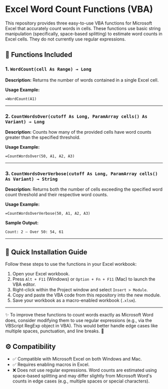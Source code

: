 # Excel Word Count Functions (VBA)

This repository provides three easy-to-use VBA functions for Microsoft Excel that accurately count words in cells. These functions use basic string manipulation (specifically, space-based splitting) to estimate word counts in Excel cells. They do not currently use regular expressions.

## 📌 Functions Included

### 1. `WordCount(cell As Range) → Long`

**Description:**
Returns the number of words contained in a single Excel cell.

**Usage Example:**
```excel
=WordCount(A1)
```

---

### 2. `CountWordsOver(cutoff As Long, ParamArray cells() As Variant) → Long`

**Description:**
Counts how many of the provided cells have word counts greater than the specified threshold.

**Usage Example:**
```excel
=CountWordsOver(50, A1, A2, A3)
```

---

### 3. `CountWordsOverVerbose(cutoff As Long, ParamArray cells() As Variant) → String`

**Description:**
Returns both the number of cells exceeding the specified word count threshold and their respective word counts.

**Usage Example:**
```excel
=CountWordsOverVerbose(50, A1, A2, A3)
```

**Sample Output:**
```
Count: 2 — Over 50: 54, 61
```

---

## 🚀 Quick Installation Guide

Follow these steps to use the functions in your Excel workbook:

1. Open your Excel workbook.
2. Press `Alt + F11` (Windows) or `Option + Fn + F11` (Mac) to launch the VBA editor.
3. Right-click within the Project window and select `Insert > Module`.
4. Copy and paste the VBA code from this repository into the new module.
5. Save your workbook as a macro-enabled workbook (`.xlsm`).

---
✨ To improve these functions to count words exactly as Microsoft Word does, consider modifying them to use regular expressions (e.g., via the VBScript RegExp object in VBA). This would better handle edge cases like multiple spaces, punctuation, and line breaks. 🧠

## ⚙️ Compatibility

- ✅ Compatible with Microsoft Excel on both Windows and Mac.
- ✅ Requires enabling macros in Excel.
- ❌ Does not use regular expressions. Word counts are estimated using space-based splitting and may differ slightly from Microsoft Word's counts in edge cases (e.g., multiple spaces or special characters).

